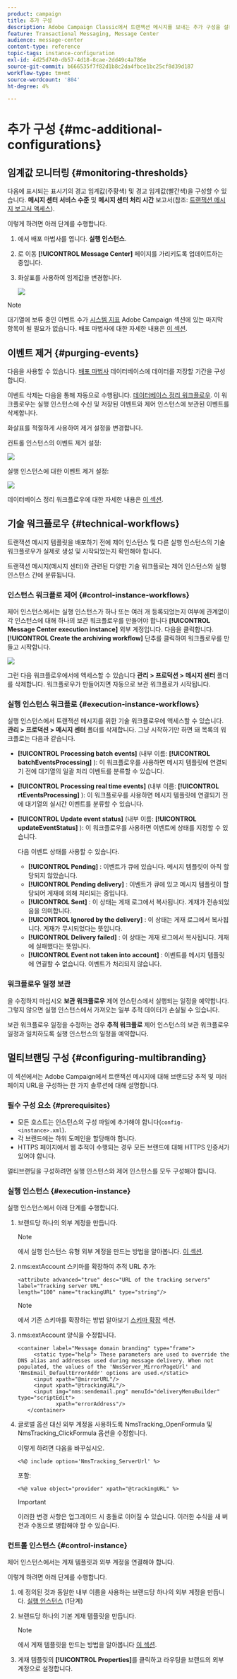 ```yaml
---
product: campaign
title: 추가 구성
description: Adobe Campaign Classic에서 트랜잭션 메시지를 보내는 추가 구성을 설정하는 방법에 대해 알아봅니다
feature: Transactional Messaging, Message Center
audience: message-center
content-type: reference
topic-tags: instance-configuration
exl-id: 4d25d740-db57-4d18-8cae-2dd49c4a786e
source-git-commit: b666535f7f82d1b8c2da4fbce1bc25cf8d39d187
workflow-type: tm+mt
source-wordcount: '804'
ht-degree: 4%

---
```


# 추가 구성 {#mc-additional-configurations}



## 임계값 모니터링 {#monitoring-thresholds}

다음에 표시되는 표시기의 경고 임계값(주황색) 및 경고 임계값(빨간색)을 구성할 수 있습니다. **메시지 센터 서비스 수준** 및 **메시지 센터 처리 시간** 보고서(참조: [트랜잭션 메시지 보고서 액세스](../../message-center/using/about-transactional-messaging-reports.md)).

이렇게 하려면 아래 단계를 수행합니다.

1. 에서 배포 마법사를 엽니다. **실행 인스턴스**.

1. 로 이동 **[!UICONTROL Message Center]** 페이지를 가리키도록 업데이트하는 중입니다.

1. 화살표를 사용하여 임계값을 변경합니다.

   ![](assets/messagecenter_monitor_events_001.png)

>[!NOTE]
>
>대기열에 보류 중인 이벤트 수가 [시스템 지표](../../production/using/monitoring-processes.md#system-indicators) Adobe Campaign 섹션에 있는 마지막 항목이 될 필요가 없습니다. 배포 마법사에 대한 자세한 내용은 [이 섹션](../../installation/using/deploying-an-instance.md#deployment-wizard).

## 이벤트 제거 {#purging-events}

다음을 사용할 수 있습니다. [배포 마법사](../../production/using/database-cleanup-workflow.md#deployment-wizard) 데이터베이스에 데이터를 저장할 기간을 구성합니다.

이벤트 삭제는 다음을 통해 자동으로 수행됩니다. [데이터베이스 정리 워크플로우](../../production/using/database-cleanup-workflow.md). 이 워크플로우는 실행 인스턴스에 수신 및 저장된 이벤트와 제어 인스턴스에 보관된 이벤트를 삭제합니다.

화살표를 적절하게 사용하여 제거 설정을 변경합니다.

컨트롤 인스턴스의 이벤트 제거 설정:

![](assets/messagecenter_delete_events_001.png)

실행 인스턴스에 대한 이벤트 제거 설정:

![](assets/messagecenter_delete_events_002.png)

데이터베이스 정리 워크플로우에 대한 자세한 내용은 [이 섹션](../../production/using/database-cleanup-workflow.md).


## 기술 워크플로우 {#technical-workflows}

트랜잭션 메시지 템플릿을 배포하기 전에 제어 인스턴스 및 다른 실행 인스턴스의 기술 워크플로우가 실제로 생성 및 시작되었는지 확인해야 합니다.

트랜잭션 메시지(메시지 센터)와 관련된 다양한 기술 워크플로는 제어 인스턴스와 실행 인스턴스 간에 분류됩니다.

### 인스턴스 워크플로 제어 {#control-instance-workflows}

제어 인스턴스에서는 실행 인스턴스가 하나 또는 여러 개 등록되었는지 여부에 관계없이 각 인스턴스에 대해 하나의 보관 워크플로우를 만들어야 합니다 **[!UICONTROL Message Center execution instance]** 외부 계정입니다. 다음을 클릭합니다. **[!UICONTROL Create the archiving workflow]** 단추를 클릭하여 워크플로우를 만들고 시작합니다.

![](assets/messagecenter_archiving_002.png)

그런 다음 워크플로우에서에 액세스할 수 있습니다 **관리 > 프로덕션 > 메시지 센터** 폴더를 삭제합니다. 워크플로우가 만들어지면 자동으로 보관 워크플로가 시작됩니다.

<!--**Minimal architecture**

Once the control and execution modules are installed on the same instance, you must create the archiving workflow using the deployment wizard. Click the **[!UICONTROL Create the archiving workflow]** button to create and start the workflow.

![](assets/messagecenter_archiving_001.png)-->

### 실행 인스턴스 워크플로 {#execution-instance-workflows}

실행 인스턴스에서 트랜잭션 메시지를 위한 기술 워크플로우에 액세스할 수 있습니다. **관리 > 프로덕션 > 메시지 센터** 폴더를 삭제합니다. 그냥 시작하기만 하면 돼 목록의 워크플로는 다음과 같습니다.

* **[!UICONTROL Processing batch events]** (내부 이름: **[!UICONTROL batchEventsProcessing]** ): 이 워크플로우를 사용하면 메시지 템플릿에 연결되기 전에 대기열의 일괄 처리 이벤트를 분류할 수 있습니다.
* **[!UICONTROL Processing real time events]** (내부 이름: **[!UICONTROL rtEventsProcessing]** ): 이 워크플로우를 사용하면 메시지 템플릿에 연결되기 전에 대기열의 실시간 이벤트를 분류할 수 있습니다.
* **[!UICONTROL Update event status]** (내부 이름: **[!UICONTROL updateEventStatus]** ): 이 워크플로우를 사용하면 이벤트에 상태를 지정할 수 있습니다.

  다음 이벤트 상태를 사용할 수 있습니다.

   * **[!UICONTROL Pending]** : 이벤트가 큐에 있습니다. 메시지 템플릿이 아직 할당되지 않았습니다.
   * **[!UICONTROL Pending delivery]** : 이벤트가 큐에 있고 메시지 템플릿이 할당되어 게재에 의해 처리되는 중입니다.
   * **[!UICONTROL Sent]** : 이 상태는 게재 로그에서 복사됩니다. 게재가 전송되었음을 의미합니다.
   * **[!UICONTROL Ignored by the delivery]** : 이 상태는 게재 로그에서 복사됩니다. 게재가 무시되었다는 뜻입니다.
   * **[!UICONTROL Delivery failed]** : 이 상태는 게재 로그에서 복사됩니다. 게재에 실패했다는 뜻입니다.
   * **[!UICONTROL Event not taken into account]** : 이벤트를 메시지 템플릿에 연결할 수 없습니다. 이벤트가 처리되지 않습니다.

### 워크플로우 일정 보관

을 수정하지 마십시오 **보관 워크플로우** 제어 인스턴스에서 실행되는 일정을 예약합니다. 그렇지 않으면 실행 인스턴스에서 가져오는 일부 추적 데이터가 손실될 수 있습니다.

보관 워크플로우 일정을 수정하는 경우 **추적 워크플로** 제어 인스턴스의 보관 워크플로우 일정과 일치하도록 실행 인스턴스의 일정을 예약합니다.

## 멀티브랜딩 구성 {#configuring-multibranding}

이 섹션에서는 Adobe Campaign에서 트랜잭션 메시지에 대해 브랜드당 추적 및 미러 페이지 URL을 구성하는 한 가지 솔루션에 대해 설명합니다.

### 필수 구성 요소 {#prerequisites}

* 모든 호스트는 인스턴스의 구성 파일에 추가해야 합니다(`config-<instance>.xml`).
* 각 브랜드에는 하위 도메인을 할당해야 합니다.
* HTTPS 페이지에서 웹 추적이 수행되는 경우 모든 브랜드에 대해 HTTPS 인증서가 있어야 합니다.

멀티브랜딩을 구성하려면 실행 인스턴스와 제어 인스턴스를 모두 구성해야 합니다.

### 실행 인스턴스 {#execution-instance}

실행 인스턴스에서 아래 단계를 수행합니다.

1. 브랜드당 하나의 외부 계정을 만듭니다.

   >[!NOTE]
   >
   >에서 실행 인스턴스 유형 외부 계정을 만드는 방법을 알아봅니다. [이 섹션](../../message-center/using/configuring-instances.md#control-instance).

1. nms:extAccount 스키마를 확장하여 추적 URL 추가:

   ```
   <attribute advanced="true" desc="URL of the tracking servers" label="Tracking server URL"
   length="100" name="trackingURL" type="string"/>
   ```

   >[!NOTE]
   >
   >에서 기존 스키마를 확장하는 방법 알아보기 [스키마 확장](../../configuration/using/extending-a-schema.md) 섹션.

1. nms:extAccount 양식을 수정합니다.

   ```
   <container label="Message domain branding" type="frame">
        <static type="help"> These parameters are used to override the DNS alias and addresses used during message delivery. When not populated, the values of the 'NmsServer_MirrorPageUrl' and 'NmsEmail_DefaultErrorAddr' options are used.</static>
        <input xpath="@mirrorURL"/>
        <input xpath="@trackingURL"/>
        <input img="nms:sendemail.png" menuId="deliveryMenuBuilder" type="scriptEdit">
               xpath="errorAddress"/>
      </container>
   ```

1. 글로벌 옵션 대신 외부 계정을 사용하도록 NmsTracking_OpenFormula 및 NmsTracking_ClickFormula 옵션을 수정합니다.

   이렇게 하려면 다음을 바꾸십시오.

   ```
   <%@ include option='NmsTracking_ServerUrl' %>
   ```

   포함:

   ```
   <%@ value object="provider" xpath="@trackingURL" %>
   ```

   >[!IMPORTANT]
   >
   >이러한 변경 사항은 업그레이드 시 충돌로 이어질 수 있습니다. 이러한 수식을 새 버전과 수동으로 병합해야 할 수 있습니다.

### 컨트롤 인스턴스 {#control-instance}

제어 인스턴스에서는 게재 템플릿과 외부 계정을 연결해야 합니다.

이렇게 하려면 아래 단계를 수행합니다.

1. 에 정의된 것과 동일한 내부 이름을 사용하는 브랜드당 하나의 외부 계정을 만듭니다. [실행 인스턴스](#execution-instance) (1단계)

1. 브랜드당 하나의 기본 게재 템플릿을 만듭니다.

   >[!NOTE]
   >
   >    에서 게재 템플릿을 만드는 방법을 알아봅니다 [이 섹션](../../delivery/using/creating-a-delivery-template.md#creating-a-new-template).

1. 게재 템플릿의 **[!UICONTROL Properties]**&#x200B;를 클릭하고 라우팅을 브랜드의 외부 계정으로 설정합니다.
